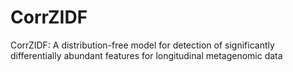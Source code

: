 # CorrZIDF
CorrZIDF: A distribution-free model for detection of significantly differentially abundant features for longitudinal metagenomic data 
